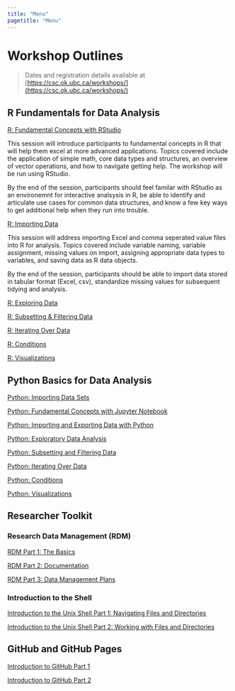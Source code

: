```yaml
---
title: "Menu"
pagetitle: "Menu"
---
```


# Workshop Outlines

> Dates and registration details available at [https://csc.ok.ubc.ca/workshops/](https://csc.ok.ubc.ca/workshops/)

## R Fundamentals for Data Analysis

[R: Fundamental Concepts with RStudio](R_fundamental-concepts-with-RStudio.html)

This session will introduce participants to fundamental concepts in R that will help them excel at more advanced applications. Topics covered include the application of simple math, core data types and structures, an overview of vector operations, and how to navigate getting help. The workshop will be run using RStudio.

By the end of the session, participants should feel familar with RStudio as an environemnt for interactive analsysis in R, be able to identify and articulate use cases for common data structures, and know a few key ways to get additional help when they run into trouble.

[R: Importing Data](R_importing-data.html)

This session will address importing Excel and comma seperated value files into R for analysis. Topics covered include variable naming, variable assignment, missing values on import, assigning appropriate data types to variables, and saving data as R data objects.

By the end of the session, participants should be able to import data stored in tabular format (Excel, csv), standardize missing values for subsequent tidying and analysis.

[R: Exploring Data](R_exploring-data.html)

[R: Subsetting & Filtering Data](R_subsetting-and-filtering-data.html)

[R: Iterating Over Data](R_iterating-over-data.html)

[R: Conditions](R_conditions.html)

[R: Visualizations](R_visualization.html)

## Python Basics for Data Analysis

[Python: Importing Data Sets](Importing_data_sets.html)

[Python: Fundamental Concepts with Jupyter Notebook](JupyterNotebook_workshop1.html)

[Python: Importing and Exporting Data with Python](Importing_Exporting_Data_Workshop2.html)

[Python: Exploratory Data Analysis](Exploratory_Data_Analysis_Workshop3.html)

[Python: Subsetting and Filtering Data](Subsetting_and_Filtering_Data_Workshop4.html)

[Python: Iterating Over Data](Iterating_Over_Data_Workshop5.html)

[Python: Conditions](Python_conditions.html)

[Python: Visualizations](Python_Visualization.html)

## Researcher Toolkit

### Research Data Management (RDM)

[RDM Part 1: The Basics](RDM_pt1-the-basics.html)

[RDM Part 2: Documentation](RDM_pt2-documentation.html)

[RDM Part 3: Data Management Plans](https://ubc-library-rc.github.io/rdm/content/06_Data_Management_Plan.html)


### Introduction to the Shell

[Introduction to the Unix Shell Part 1: Navigating Files and Directories](UNIX_pt1.html)

[Introduction to the Unix Shell Part 2: Working with Files and Directories](UNIX_pt2.html)

## GitHub and GitHub Pages

[Introduction to GitHub Part 1](Intro-GitHub-Part-1.html)

[Introduction to GitHub Part 2](Intro-GitHub-Part-2.html)





